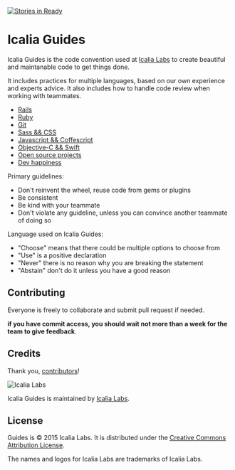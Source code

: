 [![Stories in Ready](https://badge.waffle.io/IcaliaLabs/icalia_guides.png?label=ready&title=Ready)](https://waffle.io/IcaliaLabs/icalia_guides)
# Icalia Guides

Icalia Guides is the code convention used at [Icalia Labs](http://icalialabs.com) to create beautiful and maintanable code to get things done.

It includes practices for multiple languages, based on our own experience and experts advice. It also includes how to handle code review when working with teammates.

* [Rails](https://github.com/IcaliaLabs/icalia_guides/tree/master/rails)
* [Ruby](https://github.com/IcaliaLabs/icalia_guides/tree/master/ruby)
* [Git](https://github.com/IcaliaLabs/icalia_guides/tree/master/git)
* [Sass && CSS](https://github.com/IcaliaLabs/icalia_guides/tree/master/sass)
* [Javascript && Coffescript](https://github.com/IcaliaLabs/icalia_guides/tree/master/coffeescript)
* [Objective-C && Swift](https://github.com/IcaliaLabs/icalia_guides/tree/master/iOS_Swift)
* [Open source projects](https://github.com/IcaliaLabs/icalia_guides/tree/master/open_source)
* [Dev happiness](https://github.com/IcaliaLabs/icalia_guides/tree/master/dev_happiness)

Primary guidelines:

* Don't reinvent the wheel, reuse code from gems or plugins
* Be consistent
* Be kind with your teammate
* Don't violate any guideline, unless you can convince another teammate of doing so

Language used on Icalia Guides:

* "Choose" means that there could be multiple options to choose from
* "Use" is a positive declaration
* "Never" there is no reason why you are breaking the statement
* "Abstain" don't do it unless you have a good reason


Contributing
------------

Everyone is freely to collaborate and submit pull request if needed.

**if you have commit access, you should wait not more than a week for the team to give feedback**.


Credits
-------

Thank you, [contributors](https://github.com/icalialabs/icalia_guides/graphs/contributors)!

![Icalia Labs](https://raw.githubusercontent.com/IcaliaLabs/kaishi/master/logo.png)

Icalia Guides is maintained by [Icalia Labs](http://www.icalialabs.com/team).

License
-------

Guides is © 2015 Icalia Labs. It is distributed under the [Creative Commons
Attribution License](http://creativecommons.org/licenses/by/3.0/).

The names and logos for Icalia Labs are trademarks of Icalia Labs.



